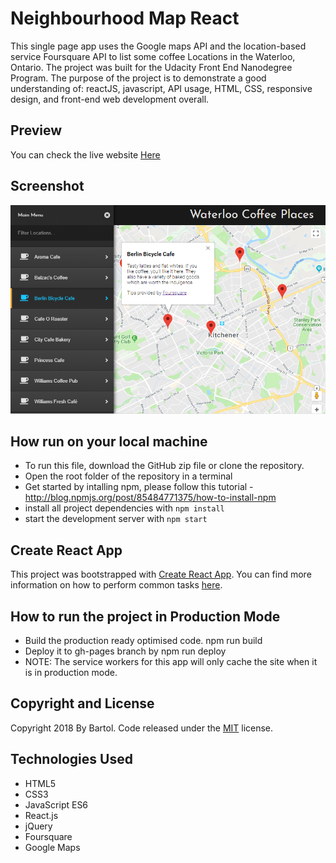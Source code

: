 # Neighbourhood Map React

This single page app uses the Google maps API and the location-based service Foursquare API to list some coffee Locations in the Waterloo, Ontario. The project was built for the Udacity Front End Nanodegree Program. The purpose of the project is to demonstrate a good understanding of: reactJS, javascript, API usage, HTML, CSS, responsive design, and front-end web development overall.

## Preview

You can check the live website [Here](https://msmatki.github.io/My-neighbourhood-React/)

## Screenshot

![alt text](img/preview1.png)

## How run on your local machine

* To run this file, download the GitHub zip file or clone the repository.
* Open the root folder of the repository in a terminal
* Get started by intalling npm, please follow this tutorial - http://blog.npmjs.org/post/85484771375/how-to-install-npm
* install all project dependencies with `npm install`
* start the development server with `npm start`

## Create React App

This project was bootstrapped with [Create React App](https://github.com/facebookincubator/create-react-app). You can find more information on how to perform common tasks [here](https://github.com/facebookincubator/create-react-app/blob/master/packages/react-scripts/template/README.md).

## How to run the project in Production Mode

* Build the production ready optimised code. npm run build
* Deploy it to gh-pages branch by npm run deploy
* NOTE: The service workers for this app will only cache the site when it is in production mode.

## Copyright and License

Copyright 2018 By Bartol. Code released under the [MIT](https://github.com/MsMatki/My-neighbourhood-React/blob/master/LICENSE) license.

## Technologies Used

* HTML5
* CSS3
* JavaScript ES6
* React.js
* jQuery
* Foursquare
* Google Maps
